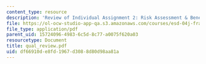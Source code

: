 ```yaml
---
content_type: resource
description: 'Review of Individual Assignment 2: Risk Assessment & Benefit Cost Analysis.'
file: https://ol-ocw-studio-app-qa.s3.amazonaws.com/courses/esd-04j-frameworks-and-models-in-engineering-systems-engineering-system-design-spring-2007/df66910de8fd1967d3088d80d98aa81a_qual_review.pdf
file_type: application/pdf
parent_uid: 15724096-4983-6c5d-8c77-a0075f620a03
resourcetype: Document
title: qual_review.pdf
uid: df66910d-e8fd-1967-d308-8d80d98aa81a
---
```

